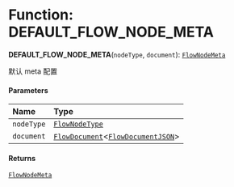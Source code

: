 # Function: DEFAULT\_FLOW\_NODE\_META

**DEFAULT\_FLOW\_NODE\_META**(`nodeType`, `document`): [`FlowNodeMeta`](/en/auto-docs/free-layout-editor/interfaces/FlowNodeMeta.md)

默认 meta 配置

#### Parameters

| Name | Type |
| :------ | :------ |
| `nodeType` | [`FlowNodeType`](/en/auto-docs/free-layout-editor/types/FlowNodeType.md) |
| `document` | [`FlowDocument`](/en/auto-docs/free-layout-editor/classes/FlowDocument.md)<[`FlowDocumentJSON`](/en/auto-docs/free-layout-editor/types/FlowDocumentJSON.md)> |

#### Returns

[`FlowNodeMeta`](/en/auto-docs/free-layout-editor/interfaces/FlowNodeMeta.md)
